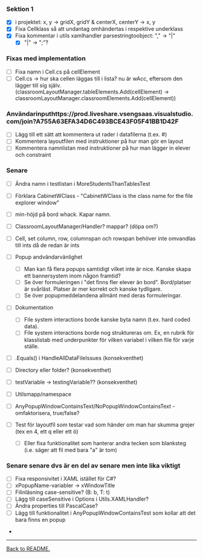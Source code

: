 ### Sektion 1

-   [X] i projektet: x, y -> gridX, gridY & centerX, centerY -> x, y
-   [X] Fixa Cellklass så att undantag omhändertas i respektive underklass
-   [X] Fixa kommentar i utils xamlhandler parsestringtoobject: "," -> "|"
    -   [X] "|" -> ";"?

### Fixas med implementation
-   [ ] Fixa namn i Cell.cs på cellElement
-   [ ] Cell.cs -> hur ska cellen läggas till i lista? nu är wAcc, eftersom den lägger till sig själv. (classroomLayoutManager.tableElements.Add(cellElement) -> classroomLayoutManager.classroomElements.Add(cellElement))

### Användarinputhttps://prod.liveshare.vsengsaas.visualstudio.com/join?A755A63EFA34D6C493BCE43F05F41BB1D42F

-   [ ] Lägg till ett sätt att kommentera ut rader i datafilerna (t.ex. #)
-   [ ] Kommentera layoutfilen med instruktioner på hur man gör en layout
-   [ ] Kommentera namnlistan med instruktioner på hur man lägger in elever och constraint

### Senare

-   [ ] Ändra namn i testlistan i MoreStudentsThanTablesTest
-   [ ] Förklara CabinetWClass - "CabinetWClass is the class name for the file explorer window"
-   [ ] min-höjd på bord whack. Kapar namn.
-   [ ] ClassroomLayoutManager/Handler? mappar? (döpa om?)
-   [ ] Cell, set column, row, columnspan och rowspan behöver inte omvandlas till ints då de redan är ints

-   [ ] Popup andvändarvänlighet
    -   [ ] Man kan få flera popups samtidigt vilket inte är nice. Kanske skapa ett bannersystem inom någon framtid?
    -   [ ] Se över formuleringen i "det finns fler elever än bord". Bord/platser är svårläst. Platser är mer korrekt och kanske tydligare.
    -   [ ] Se över popupmeddelandena allmänt med deras formuleringar.

-   [ ] Dokumentation
    -   [ ] File system interactions borde kanske byta namn (t.ex. hard coded data).
    -   [ ] File system interactions borde nog struktureras om. Ex, en rubrik för klasslistab med underpunkter för vilken variabel i vilken file för varje ställe.

-   [ ] .Equals() i HandleAllDataFileIssues (konsekventhet)
-   [ ] Directory eller folder? (konsekventhet)
-   [ ] testVariable -> testingVariable?? (konsekventhet)
-   [ ] Utilsmapp/namespace
-   [ ] AnyPopupWindowContainsText/NoPopupWindowContainsText - omfaktorisera, true/false?
-   [ ] Test för layoutfil som testar vad som händer om man har skumma grejer (tex en 4, ett q eller ett ö)
    -   [ ] Eller fixa funktionalitet som hanterar andra tecken som blanksteg (i.e. säger att fil med bara "a" är tom)

### Senare senare dvs är en del av senare men inte lika viktigt

-   [ ] Fixa responsivitet i XAML istället för C#?
-   [ ] xPopupName-variabler -> xWindowTitle
-   [ ] Filinläsning case-sensitive? (B: b, T: t)
-   [ ] Lägg till caseSensitive i Options i Utils.XAMLHandler?
-   [ ] Ändra properties till PascalCase?
-   [ ] Lägg till funktionalitet i AnyPopupWindowContainsTest som kollar att det bara finns en popup
-

---

[Back to README.](README.md)
